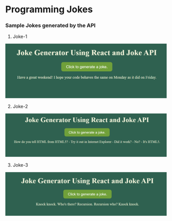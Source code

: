 # Programming Jokes

### Sample Jokes generated by the API

1) Joke-1

![joke-1](https://github.com/vasanthgx/simple-react-projects/blob/main/projects/jokes-generator/jokegenerator/images/image1.png)

2) Joke-2

![joke-2](https://github.com/vasanthgx/simple-react-projects/blob/main/projects/jokes-generator/jokegenerator/images/image2.png)

3)  Joke-3

![joke-1](https://github.com/vasanthgx/simple-react-projects/blob/main/projects/jokes-generator/jokegenerator/images/image3.png)